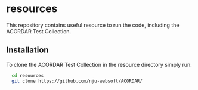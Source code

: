
# resources

This repository contains useful resource to run the code, including the ACORDAR Test Collection.




## Installation

To clone the ACORDAR Test Collection in the resource directory simply run:

```bash
  cd resources
  git clone https://github.com/nju-websoft/ACORDAR/
```
    